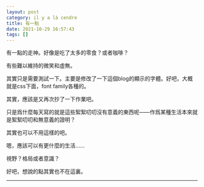 ```yaml
---
layout: post
category: il y a là cendre
title: 有一點
date: 2021-10-29 16:57:43
tags: []
---
```


有一點的走神。好像是吃了太多的零食？或者咖啡？

有些難以維持的微笑和虛無。

其實只是需要測試一下。主要是修改了一下這個blog的顯示的字體。好吧，大概就是css下面，font family各種的。

其實，應該是又再次抄了一下作業吧。

只是爲什麼每天寫的就是這些絮絮叨叨沒有意義的東西呢——作爲某種生活本來就是絮絮叨叨和無意義的證明？

其實也可以不用這樣的吧。

嗯，應該可以有更什麼的生活……

視野？格局或者意識？

好吧，想說的點其實也不在這裏。


--------




